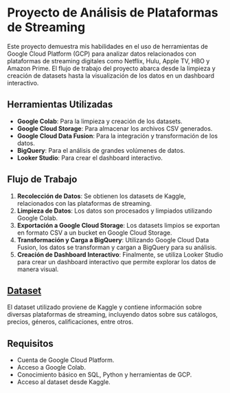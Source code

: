 # Proyecto de Análisis de Plataformas de Streaming

Este proyecto demuestra mis habilidades en el uso de herramientas de Google Cloud Platform (GCP) para analizar datos relacionados con plataformas de streaming digitales como Netflix, Hulu, Apple TV, HBO y Amazon Prime. El flujo de trabajo del proyecto abarca desde la limpieza y creación de datasets hasta la visualización de los datos en un dashboard interactivo.

## Herramientas Utilizadas

- **Google Colab**: Para la limpieza y creación de los datasets.
- **Google Cloud Storage**: Para almacenar los archivos CSV generados.
- **Google Cloud Data Fusion**: Para la integración y transformación de los datos.
- **BigQuery**: Para el análisis de grandes volúmenes de datos.
- **Looker Studio**: Para crear el dashboard interactivo.

## Flujo de Trabajo

1. **Recolección de Datos**: Se obtienen los datasets de Kaggle, relacionados con las plataformas de streaming.
2. **Limpieza de Datos**: Los datos son procesados y limpiados utilizando Google Colab.
3. **Exportación a Google Cloud Storage**: Los datasets limpios se exportan en formato CSV a un bucket en Google Cloud Storage.
4. **Transformación y Carga a BigQuery**: Utilizando Google Cloud Data Fusion, los datos se transforman y cargan a BigQuery para su análisis.
5. **Creación de Dashboard Interactivo**: Finalmente, se utiliza Looker Studio para crear un dashboard interactivo que permite explorar los datos de manera visual.

## [Dataset](https://github.com/EmirReyes28/ProyectoStreaming/tree/main/Datasets)

El dataset utilizado proviene de Kaggle y contiene información sobre diversas plataformas de streaming, incluyendo datos sobre sus catálogos, precios, géneros, calificaciones, entre otros.

## Requisitos

- Cuenta de Google Cloud Platform.
- Acceso a Google Colab.
- Conocimiento básico en SQL, Python y herramientas de GCP.
- Acceso al dataset desde Kaggle.
